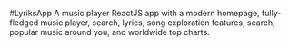 #LyriksApp
A music player ReactJS app with a modern homepage, fully-fledged music player, search, lyrics, song exploration features, search, popular music around you, and worldwide top charts.

